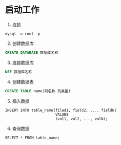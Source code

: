 # 启动工作

1. 连接

```shell
mysql -u root -p
```

2. 创建数据库

```sql
CREATE DATABASE 数据库名称
```

3. 连接数据库

```sql
USE 数据库名称 
```

4. 创建数据表

```sql
CREATE TABLE name(列名称 列类型)
```

5. 插入数据

```
INSERT INTO table_name(filed1, field2, ..., fieldN)
                       VALUES
                       (val1, val2, ..., valN);
```

6. 查询数据

```
SELECT * FROM table_name;
```
